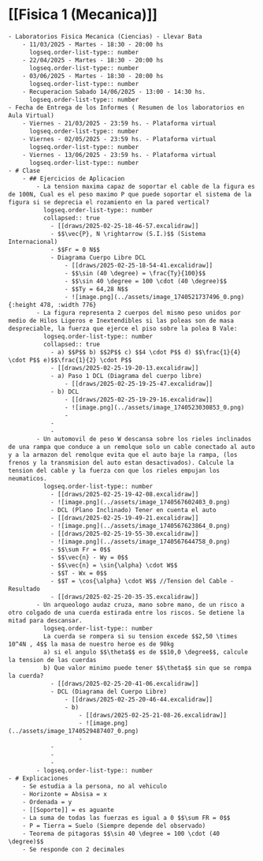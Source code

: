 # [[Fisica 1 (Mecanica)]]
	- Laboratorios Fisica Mecanica (Ciencias) - Llevar Bata
		- 11/03/2025 - Martes - 18:30 - 20:00 hs
		  logseq.order-list-type:: number
		- 22/04/2025 - Martes - 18:30 - 20:00 hs
		  logseq.order-list-type:: number
		- 03/06/2025 - Martes - 18:30 - 20:00 hs
		  logseq.order-list-type:: number
		- Recuperacion Sabado 14/06/2025 - 13:00 - 14:30 hs.
		  logseq.order-list-type:: number
	- Fecha de Entrega de los Informes ( Resumen de los laboratorios en Aula Virtual)
		- Viernes - 21/03/2025 - 23:59 hs. - Plataforma virtual
		  logseq.order-list-type:: number
		- Viernes - 02/05/2025 - 23:59 hs. - Plataforma virtual
		  logseq.order-list-type:: number
		- Viernes - 13/06/2025 - 23:59 hs. - Plataforma virtual
		  logseq.order-list-type:: number
	- # Clase
		- ## Ejercicios de Aplicacion
			- La tension maxima capaz de soportar el cable de la figura es de 100N, Cual es el peso maximo P que puede soportar el sistema de la figura si se deprecia el rozamiento en la pared vertical?
			  logseq.order-list-type:: number
			  collapsed:: true
				- [[draws/2025-02-25-18-46-57.excalidraw]]
				- $$\vec{P}, N \rightarrow (S.I.)$$ (Sistema Internacional)
				- $$Fr = 0 N$$
				- Diagrama Cuerpo Libre DCL
					- [[draws/2025-02-25-18-54-41.excalidraw]]
					- $$\sin (40 \degree) = \frac{Ty}{100}$$
					- $$\sin 40 \degree = 100 \cdot (40 \degree)$$
					- $$Ty = 64,28 N$$
					- ![image.png](../assets/image_1740521737496_0.png){:height 478, :width 776}
			- La figura representa 2 cuerpos del mismo peso unidos por medio de Hilos Ligeros e Inextendibles si las poleas son de masa despreciable, la fuerza que ejerce el piso sobre la polea B Vale:
			  logseq.order-list-type:: number
			  collapsed:: true
				- a) $$P$$ b) $$2P$$ c) $$4 \cdot P$$ d) $$\frac{1}{4} \cdot P$$ e)$$\frac{1}{2} \cdot P$$
				- [[draws/2025-02-25-19-20-13.excalidraw]]
				- a) Paso 1 DCL (Diagrama del cuerpo libre)
					- [[draws/2025-02-25-19-25-47.excalidraw]]
				- b) DCL
					- [[draws/2025-02-25-19-29-16.excalidraw]]
					- ![image.png](../assets/image_1740523030853_0.png)
					-
				-
				-
			- Un automovil de peso W descansa sobre los rieles inclinados de una rampa que conduce a un remolque solo un cable conectado al auto y a la armazon del remolque evita que el auto baje la rampa, (los frenos y la transmision del auto estan desactivados). Calcule la tension del cable y la fuerza con que los rieles empujan los neumaticos.
			  logseq.order-list-type:: number
				- [[draws/2025-02-25-19-42-08.excalidraw]]
				- ![image.png](../assets/image_1740567602403_0.png)
				- DCL (Plano Inclinado) Tener en cuenta el auto
				- [[draws/2025-02-25-19-49-21.excalidraw]]
				- ![image.png](../assets/image_1740567623864_0.png)
				- [[draws/2025-02-25-19-55-30.excalidraw]]
				- ![image.png](../assets/image_1740567644758_0.png)
				- $$\sum Fr = 0$$
				- $$\vec{n} - Wy = 0$$
				- $$\vec{n} = \sin{\alpha} \cdot W$$
				- $$T - Wx = 0$$
				- $$T = \cos{\alpha} \cdot W$$ //Tension del Cable - Resultado
				- [[draws/2025-02-25-20-35-35.excalidraw]]
			- Un arqueologo audaz cruza, mano sobre mano, de un risco a otro colgado de una cuerda estirada entre los riscos. Se detiene la mitad para descansar.
			  logseq.order-list-type:: number
			  La cuerda se rompera si su tension excede $$2,50 \times 10^4N , 4$$ la masa de nuestro heroe es de 90kg
			  a) si el angulo $$\theta$$ es de $$10,0 \degree$$, calcule la tension de las cuerdas
			  b) Que valor minimo puede tener $$\theta$$ sin que se rompa la cuerda?
				- [[draws/2025-02-25-20-41-06.excalidraw]]
				- DCL (Diagrama del Cuerpo Libre)
					- [[draws/2025-02-25-20-46-44.excalidraw]]
					- b)
						- [[draws/2025-02-25-21-08-26.excalidraw]]
						- ![image.png](../assets/image_1740529487407_0.png)
						-
				-
				-
				-
			- logseq.order-list-type:: number
	- # Explicaciones
		- Se estudia a la persona, no al vehiculo
		- Horizonte = Absisa = x
		- Ordenada = y
		- [[Soporte]] = es aguante
		- La suma de todas las fuerzas es igual a 0 $$\sum FR = 0$$
		- P = Tierra = Suelo (Siempre depende del observado)
		- Teorema de pitagoras $$\sin 40 \degree = 100 \cdot (40 \degree)$$
		- Se responde con 2 decimales